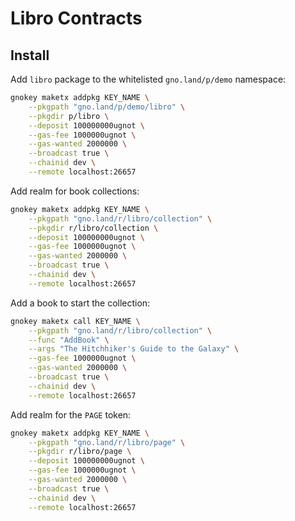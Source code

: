 # Libro Contracts

## Install

Add `libro` package to the whitelisted `gno.land/p/demo` namespace:

```sh
gnokey maketx addpkg KEY_NAME \
    --pkgpath "gno.land/p/demo/libro" \
    --pkgdir p/libro \
    --deposit 100000000ugnot \
    --gas-fee 1000000ugnot \
    --gas-wanted 2000000 \
    --broadcast true \
    --chainid dev \
    --remote localhost:26657
```

Add realm for book collections:

```sh
gnokey maketx addpkg KEY_NAME \
    --pkgpath "gno.land/r/libro/collection" \
    --pkgdir r/libro/collection \
    --deposit 100000000ugnot \
    --gas-fee 1000000ugnot \
    --gas-wanted 2000000 \
    --broadcast true \
    --chainid dev \
    --remote localhost:26657
```

Add a book to start the collection:

```sh
gnokey maketx call KEY_NAME \
    --pkgpath "gno.land/r/libro/collection" \
    --func "AddBook" \
    --args "The Hitchhiker's Guide to the Galaxy" \
    --gas-fee 1000000ugnot \
    --gas-wanted 2000000 \
    --broadcast true \
    --chainid dev \
    --remote localhost:26657
```

Add realm for the `PAGE` token:

```sh
gnokey maketx addpkg KEY_NAME \
    --pkgpath "gno.land/r/libro/page" \
    --pkgdir r/libro/page \
    --deposit 100000000ugnot \
    --gas-fee 1000000ugnot \
    --gas-wanted 2000000 \
    --broadcast true \
    --chainid dev \
    --remote localhost:26657
```
